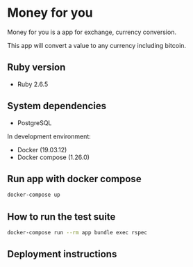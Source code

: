 # Money for you

Money for you is a app for exchange, currency conversion.

This app will convert a value to any currency including bitcoin.

## Ruby version

* Ruby 2.6.5

## System dependencies

* PostgreSQL

In development environment:

* Docker (19.03.12)
* Docker compose (1.26.0)

## Run app with docker compose
```bash
docker-compose up
```

## How to run the test suite
```bash
docker-compose run --rm app bundle exec rspec
```

## Deployment instructions

